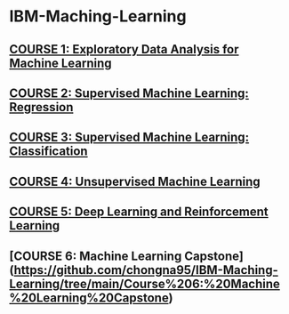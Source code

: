 # IBM-Maching-Learning

## [COURSE 1: Exploratory Data Analysis for Machine Learning](https://github.com/chongna95/IBM-Maching-Learning/tree/main/Course%201:%20Exploratory%20Data%20Analysis%20for%20Machine%20Learning)
## [COURSE 2: Supervised Machine Learning: Regression](https://github.com/chongna95/IBM-Maching-Learning/tree/main/Course%202:%20Supervised%20Machine%20Learning:%20Regression)
## [COURSE 3: Supervised Machine Learning: Classification](https://github.com/chongna95/IBM-Maching-Learning/tree/main/Course%203:%20Supervised%20Machine%20Learning:%20Classification)
## [COURSE 4: Unsupervised Machine Learning](https://github.com/chongna95/IBM-Maching-Learning/tree/main/Course%204:%20Unsupervised%20Machine%20Learning)
## [COURSE 5: Deep Learning and Reinforcement Learning](https://github.com/chongna95/IBM-Maching-Learning/tree/main/Course%205:%20Deep%20Learning%20and%20Reinforcement%20Learning)
## [COURSE 6: Machine Learning Capstone] (https://github.com/chongna95/IBM-Maching-Learning/tree/main/Course%206:%20Machine%20Learning%20Capstone)
